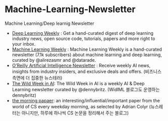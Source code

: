 # Machine-Learning-Newsletter
Machine Learning/Deep learnig Newsletter


- [Deep Learning Weekly](http://www.deeplearningweekly.com/) : Get a hand-curated digest of deep learning industry news, open source code, tutorials, papers and more right to your inbox.
- [Machine Learning Weekly](http://mlweekly.com/) : Machine Learning Weekly is a hand-curated newsletter (7.1k subscribers) about machine learning and deep learning, curated by @alirezasmr and @datarade.
- [O’Reilly Artificial Intelligence Newsletter](http://www.oreilly.com/ai/newsletter.html) : Receive weekly AI news, insights from industry insiders, and exclusive deals and offers. (비즈니스 측면에 더 집중한 뉴스테러)
- [The Wild Week in AI](https://www.getrevue.co/profile/wildml?utm_campaign=Issue&utm_content=profilename&utm_medium=email&utm_source=The+Wild+Week+in+AI): The Wild Week in AI is a weekly AI & Deep Learning newsletter curated by @dennybritz. (WidlML 블로그도 운영하는 dennybritz)
- [the morning papaer](https://blog.acolyer.org/): an interesting/influential/important paper from the world of CS every weekday morning, as selected by Adrian Colyr (뉴스레터는 아니지만, 하루에 하나씩 CS 논문을 정리해서 주는 블로그)

